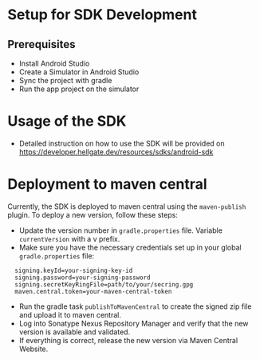 # Setup for SDK Development

## Prerequisites
* Install Android Studio
* Create a Simulator in Android Studio
* Sync the project with gradle
* Run the app project on the simulator


# Usage of the SDK

* Detailed instruction on how to use the SDK will be provided on https://developer.hellgate.dev/resources/sdks/android-sdk

# Deployment to maven central

Currently, the SDK is deployed to maven central using the `maven-publish` plugin. To deploy a new version, follow these steps:
* Update the version number in `gradle.properties` file. Variable `currentVersion` with a v prefix.
* Make sure you have the necessary credentials set up in your global `gradle.properties` file:
```
  signing.keyId=your-signing-key-id
  signing.password=your-signing-password
  signing.secretKeyRingFile=path/to/your/secring.gpg
  maven.central.token=your-maven-central-token
```
* Run the gradle task `publishToMavenCentral` to create the signed zip file and upload it to maven central.
* Log into Sonatype Nexus Repository Manager and verify that the new version is available and validated.
* If everything is correct, release the new version via Maven Central Website.
